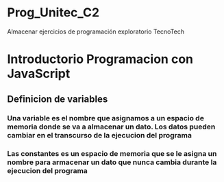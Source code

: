 # Prog_Unitec_C2
Almacenar ejercicios de programación exploratorio TecnoTech
# Introductorio Programacion con JavaScript
## Definicion de variables
### Una variable es el nombre que asignamos a un espacio de memoria donde se va a almacenar un dato. Los datos pueden cambiar en el transcurso de la ejecucion del programa
### Las constantes es un espacio de memoria que se le asigna un nombre para armacenar un dato que nunca cambia durante la ejecucion del programa 

